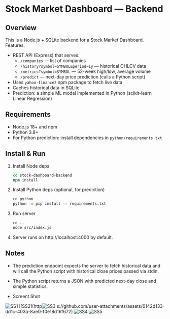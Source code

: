 
# Stock Market Dashboard — Backend
## Overview
This is a Node.js + SQLite backend for a Stock Market Dashboard.  
Features:
- REST API (Express) that serves:
  - `/companies` — list of companies
  - `/history?symbol=SYMBOL&period=1y` — historical OHLCV data
  - `/metrics?symbol=SYMBOL` — 52-week high/low, average volume
  - `/predict` — next-day price prediction (calls a Python script)
- Uses `yahoo-finance2` npm package to fetch live data
- Caches historical data in SQLite
- Prediction: a simple ML model implemented in Python (scikit-learn Linear Regression)

## Requirements
- Node.js 18+ and npm
- Python 3.8+
- For Python prediction: install dependencies in `python/requirements.txt`

## Install & Run
1. Install Node deps
   ```bash
   cd stock-dashboard-backend
   npm install
   ```
2. Install Python deps (optional, for prediction)
   ```bash
   cd python
   python -m pip install -r requirements.txt
   ```
3. Run server
   ```bash
   cd ..
   node src/index.js
   ```
4. Server runs on http://localhost:4000 by default.

## Notes
- The prediction endpoint expects the server to fetch historical data and will call the Python script with historical close prices passed via stdin.
- The Python script returns a JSON with predicted next-day close and simple statistics.

- Screent Shot

![SS1](https://github.com/user-attachments/assets/6573a929-d4ea-4b7b-b3b7-23969c5a1d0a)
![SS2](http![SS3](https://github.com/user-attachments/assets/d72e99cf-e51d-4522-95b6-15f83ed4cec4)
s://github.com/user-attachments/assets/6142d133-dd1c-403a-8ae0-f0e18d16f672)
![SS4](https://github.com/user-attachments/assets/546c0d51-7f88-493b-944e-54e8e4428ddf)
![SS5](https://github.com/user-attachments/assets/3c6aabe9-4d7d-4c87-983e-11d3228b07c9)





